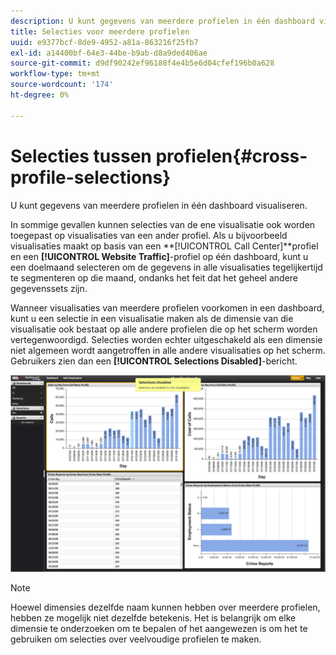 ```yaml
---
description: U kunt gegevens van meerdere profielen in één dashboard visualiseren.
title: Selecties voor meerdere profielen
uuid: e9377bcf-8de9-4952-a81a-863216f25fb7
exl-id: a14400bf-64e3-44be-b9ab-d8a9ded406ae
source-git-commit: d9df90242ef96188f4e4b5e6d04cfef196b0a628
workflow-type: tm+mt
source-wordcount: '174'
ht-degree: 0%

---
```


# Selecties tussen profielen{#cross-profile-selections}

U kunt gegevens van meerdere profielen in één dashboard visualiseren.

In sommige gevallen kunnen selecties van de ene visualisatie ook worden toegepast op visualisaties van een ander profiel. Als u bijvoorbeeld visualisaties maakt op basis van een **[!UICONTROL Call Center]**profiel en een **[!UICONTROL Website Traffic]**-profiel op één dashboard, kunt u een doelmaand selecteren om de gegevens in alle visualisaties tegelijkertijd te segmenteren op die maand, ondanks het feit dat het geheel andere gegevenssets zijn.

Wanneer visualisaties van meerdere profielen voorkomen in een dashboard, kunt u een selectie in een visualisatie maken als de dimensie van die visualisatie ook bestaat op alle andere profielen die op het scherm worden vertegenwoordigd. Selecties worden echter uitgeschakeld als een dimensie niet algemeen wordt aangetroffen in alle andere visualisaties op het scherm. Gebruikers zien dan een **[!UICONTROL Selections Disabled]**-bericht.

![](assets/selection_disabled.png)

>[!NOTE]
>
>Hoewel dimensies dezelfde naam kunnen hebben over meerdere profielen, hebben ze mogelijk niet dezelfde betekenis. Het is belangrijk om elke dimensie te onderzoeken om te bepalen of het aangewezen is om het te gebruiken om selecties over veelvoudige profielen te maken.
